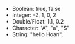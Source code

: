 * Boolean: true, false
* Integer: -2, 1, 0, 2
* Double/Float: 1.1, 0.2
* Character: "A", "a", "$"
* String: "hello Hoan", 